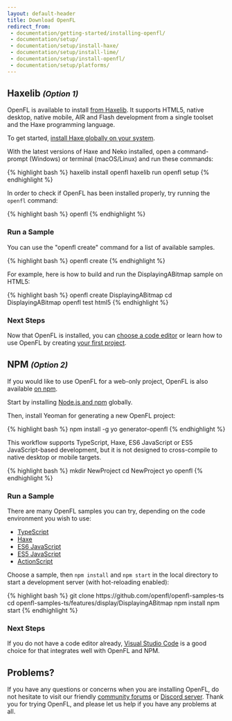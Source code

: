 ```yaml
---
layout: default-header
title: Download OpenFL
redirect_from:
 - documentation/getting-started/installing-openfl/
 - documentation/setup/
 - documentation/setup/install-haxe/
 - documentation/setup/install-lime/
 - documentation/setup/install-openfl/
 - documentation/setup/platforms/
---
```


<div class="row">
	<div class="col-md-6 nopadding">
		<h2>Haxelib <small><i>(Option 1)</i></small></h2>
		<p>OpenFL is available to install <a href="https://lib.haxe.org/p/openfl">from Haxelib</a>. It supports HTML5, native desktop, native mobile, AIR and Flash development from a single toolset and the Haxe programming language.</p>
		<p>To get started, <a href="https://haxe.org/download/" target="_blank">install Haxe globally on your system</a>.</p>
		<p>With the latest versions of Haxe and Neko installed, open a command-prompt (Windows) or terminal (macOS/Linux) and run these commands:</p>
{% highlight bash %}
haxelib install openfl
haxelib run openfl setup
{% endhighlight %}
		<p>In order to check if OpenFL has been installed properly, try running the <code>openfl</code> command:</p>
{% highlight bash %}
openfl
{% endhighlight %}
		<h3>Run a Sample</h3>
		<p>You can use the "openfl create" command for a list of available samples.</p>
{% highlight bash %}
openfl create
{% endhighlight %}
		<p>For example, here is how to build and run the DisplayingABitmap sample on HTML5:</p>
{% highlight bash %}
openfl create DisplayingABitmap
cd DisplayingABitmap
openfl test html5
{% endhighlight %}
		<h3>Next Steps</h3>
		<p>Now that OpenFL is installed, you can <a href="/learn/docs/choosing-a-code-editor/">choose a code editor</a> or learn how to use OpenFL by creating <a href="/learn/tutorials/displaying-a-bitmap/">your first project</a>.</p>
	</div>
	<div class="col-md-6 nopadding">
		<h2>NPM <small><i>(Option 2)</i></small></h2>
		<p>If you would like to use OpenFL for a web-only project, OpenFL is also available <a href="https://www.npmjs.com/package/openfl">on npm</a>.</p>
		<p>Start by installing <a href="https://docs.npmjs.com/getting-started/installing-node" target="_blank">Node.js and npm</a> globally.</p>
		<p>Then, install Yeoman for generating a new OpenFL project:</p>
{% highlight bash %}
npm install -g yo generator-openfl
{% endhighlight %}
		<p>This workflow supports TypeScript, Haxe, ES6 JavaScript or ES5 JavaScript-based development, but it is not designed to cross-compile to native desktop or mobile targets.</p>
{% highlight bash %}
mkdir NewProject
cd NewProject
yo openfl
{% endhighlight %}
		<h3>Run a Sample</h3>
		<p>There are many OpenFL samples you can try, depending on the code environment you wish to use:</p>
		<ul>
			<li><a href="https://github.com/openfl/openfl-samples-ts" target="_blank">TypeScript</a></li>
			<li><a href="https://github.com/openfl/openfl-samples-haxe" target="_blank">Haxe</a></li>
			<li><a href="https://github.com/openfl/openfl-samples-es6" target="_blank">ES6 JavaScript</a></li>
			<li><a href="https://github.com/openfl/openfl-samples-es5" target="_blank">ES5 JavaScript</a></li>
			<li><a href="https://github.com/openfl/openfl-samples-as3" target="_blank">ActionScript</a></li>
		</ul>
		<p>Choose a sample, then <code>npm install</code> and <code>npm start</code> in the local directory to start a development server (with hot-reloading enabled):</p>
{% highlight bash %}
git clone https://github.com/openfl/openfl-samples-ts
cd openfl-samples-ts/features/display/DisplayingABitmap
npm install
npm start
{% endhighlight %}
		<h3>Next Steps</h3>
		<p>If you do not have a code editor already, <a href="https://code.visualstudio.com" target="_blank">Visual Studio Code</a> is a good choice for that integrates well with OpenFL and NPM.</p>
	</div>
</div>

## Problems?

If you have any questions or concerns when you are installing OpenFL, do not hesitate to visit our friendly [community forums](https://community.openfl.org/c/help) or [Discord server](https://discord.gg/tDgq8EE). Thank you for trying OpenFL, and please let us help if you have any problems at all.
